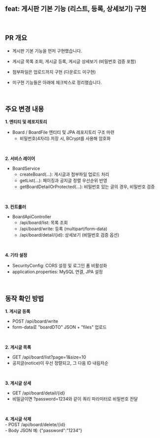 
## feat: 게시판 기본 기능 (리스트, 등록, 상세보기) 구현

<br>

## PR 개요
- 게시판 기본 기능을 먼저 구현했습니다.

- 게시글 목록 조회, 게시글 등록, 게시글 상세보기 (비밀번호 검증 포함)
- 첨부파일은 업로드까지 구현 (다운로드 미구현)
- 미구현 기능들은 아래에 체크박스로 정리했습니다.

<br>

## 주요 변경 내용<br>
**1. 엔티티 및 레포지토리**<br>
- Board / BoardFile 엔티티 및 JPA 레포지토리 구조 마련<br>
     - 비밀번호(4자리) 저장 시, BCrypt를 사용해 암호화<br>

<br>

**2. 서비스 레이어**<br>
- BoardService<br>
     - createBoard(...): 게시글과 첨부파일 업로드 처리<br>
     - getList(...): 페이징과 공지글 정렬 우선순위 반영<br>
     - getBoardDetailOrProtected(...): 비밀번호 있는 글의 경우, 비밀번호 검증

<br>

**3. 컨트롤러**<br>
- BoardApiController<br>
     - /api/board/list: 목록 조회<br>
     - /api/board/write: 등록 (multipart/form-data)<br>
     - /api/board/detail/{id}: 상세보기 (비밀번호 검증 옵션)

<br>

**4. 기타 설정**<br>
- SecurityConfig: CORS 설정 및 로그인 폼 비활성화<br>
- application.properties: MySQL 연결, JPA 설정

<br>

## 동작 확인 방법<br>
**1. 게시글 등록**<br>
- POST /api/board/write<br>
- form-data로 "boardDTO" JSON + "files" 업로드
 
<br>

**2. 게시글 목록**<br>
- GET /api/board/list?page=1&size=10<br>
- 공지글(notice)이 우선 정렬되고, 그 다음 ID 내림차순

<br>

**3. 게시글 상세**<br>
- GET /api/board/detail/{id}<br>
- 비밀글이면 ?password=1234와 같이 쿼리 파라미터로 비밀번호 전달

<br>

**4. 게시글 삭제**<br>
     - POST /api/board/delete/{id}<br>
     - Body JSON 예: {"password":"1234"}
